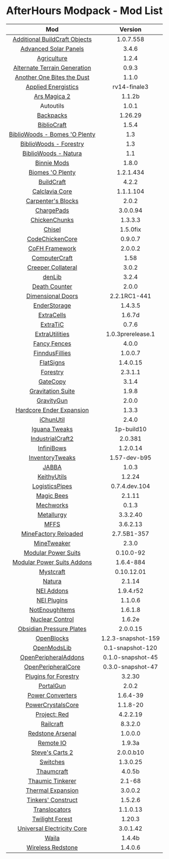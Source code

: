 # AfterHours Modpack - Mod List

| **Mod** | **Version** |
|:-------:|:-----------:|
| [Additional BuildCraft Objects](http://www.minecraftforum.net/topic/682821-) | 1.0.7.558 |
| [Advanced Solar Panels](http://forum.industrial-craft.net/index.php?page=Thread&threadID=3291) | 3.4.6 |
| [Agriculture](http://www.minecraftforum.net/topic/1961353-) | 1.2.4 |
| [Alternate Terrain Generation](http://www.minecraftforum.net/topic/1932156-) | 0.9.3 |
| [Another One Bites the Dust](http://www.minecraftforum.net/topic/2319703-) | 1.1.0 |
| [Applied Energistics](http://ae-mod.info/) | rv14-finale3 |
| [Ars Magica 2](http://www.minecraftforum.net/topic/2028696-) | 1.1.2b |
| Autoutils | 1.0.1 |
| [Backpacks](http://www.minecraftforum.net/topic/1492661-) | 1.26.29 |
| [BiblioCraft](http://www.bibliocraftmod.com/) | 1.5.4 |
| [BiblioWoods - Bomes 'O Plenty](http://www.bibliocraftmod.com/?page_id=50#bibliowoods) | 1.3 |
| [BiblioWoods - Forestry](http://www.bibliocraftmod.com/?page_id=50#bibliowoods) | 1.3 |
| [BiblioWoods - Natura](http://www.bibliocraftmod.com/?page_id=50#bibliowoods) | 1.1 |
| [Binnie Mods](http://extrabees.giffmemana.com/) | 1.8.0 |
| [Biomes 'O Plenty](http://www.minecraftforge.net/forum/index.php/topic,13244.0.html) | 1.2.1.434 |
| [BuildCraft](http://www.mod-buildcraft.com/) | 4.2.2 |
| [Calclavia Core](http://universalelectricity.com/calclavia-core/) | 1.1.1.104 |
| [Carpenter's Blocks](http://www.minecraftforum.net/topic/1790919-) | 2.0.2 |
| [ChargePads](http://forum.feed-the-beast.com/threads/myrathis-mod-compendium.18505/) | 3.0.0.94 |
| [ChickenChunks](http://www.minecraftforum.net/topic/909223-) | 1.3.3.3 |
| [Chisel](http://www.minecraftforum.net/topic/1749374-) | 1.5.0fix |
| [CodeChickenCore](http://www.minecraftforum.net/topic/909223-) | 0.9.0.7 |
| [CoFH Framework](http://teamcofh.com/) | 2.0.0.2 |
| [ComputerCraft](http://www.computercraft.info/) | 1.58 |
| [Creeper Collateral](http://denoflionsx.info/) | 3.0.2 |
| [denLib](http://denoflionsx.info/) | 3.2.4
| [Death Counter](http://ichun.us/mods/death-counter/) | 2.0.0 |
| [Dimensional Doors](http://www.minecraftforum.net/topic/1650007-) | 2.2.1RC1-441 |
| [EnderStorage](http://www.minecraftforum.net/topic/909223-) | 1.4.3.5 |
| [ExtraCells](http://www.minecraftforum.net/topic/1801643-) | 1.6.7d |
| [ExtraTiC](http://www.minecraftforum.net/topic/1985397-) | 0.7.6 |
| [ExtraUtilities](http://www.minecraftforum.net/topic/1776056-) | 1.0.3prerelease.1 |
| [Fancy Fences](http://www.minecraftforum.net/topic/1298016-) | 4.0.0 |
| [FinndusFillies](http://forum.feed-the-beast.com/threads/myrathis-mod-compendium.18505/) | 1.0.0.7 |
| [FlatSigns](http://forum.feed-the-beast.com/threads/myrathis-mod-compendium.18505/) | 1.4.0.15 |
| [Forestry](http://forestry.sengir.net/) | 2.3.1.1 |
| [GateCopy](http://denoflionsx.info/) | 3.1.4 |
| [Gravitation Suite](http://forum.industrial-craft.net/index.php?page=Thread&threadID=6915) | 1.9.8  |
| [GravityGun](http://ichun.us/mods/gravity-gun/) | 2.0.0 |
| [Hardcore Ender Expansion](http://www.minecraftforum.net/topic/1066990-) | 1.3.3 |
| [iChunUtil](http://ichun.us/mods/ichun-util/) | 2.4.0 |
| [Iguana Tweaks](http://www.minecraftforum.net/topic/1953828-) | 1p-build10 |
| [IndustrialCraft2](http://www.industrial-craft.net/) | 2.0.381 |
| [InfiniBows](http://forum.feed-the-beast.com/threads/myrathis-mod-compendium.18505/) | 1.2.0.14 |
| [InventoryTweaks](http://www.minecraftforum.net/topic/1720872-) | 1.57-dev-b95 |
| [JABBA](http://www.minecraftforum.net/topic/2182366-) | 1.0.3 |
| [KeithyUtils](http://www.curse.com/mc-mods/minecraft/keithyutils) | 1.2.24 |
| [LogisticsPipes](https://github.com/RS485/LogisticsPipes/) | 0.7.4.dev.104 |
| [Magic Bees](http://forestry.sengir.net/forum/viewtopic.php?id=17) | 2.1.11 |
| [Mechworks](http://www.minecraftforum.net/topic/1659892-) | 0.1.3 |
| [Metallurgy](http://www.minecraftforum.net/topic/744918-) | 3.3.2.40 |
| [MFFS](http://calclavia.com/mffs/) | 3.6.2.13 |
| [MineFactory Reloaded](http://www.minecraftforum.net/topic/2016680-) | 2.7.5B1-357 |
| [MineTweaker](http://www.minecraftforum.net/topic/1886008-) | 2.3.0 |
| [Modular Power Suits](http://machinemuse.net/) | 0.10.0-92 |
| [Modular Power Suits Addons](http://www.minecraftforum.net/topic/2287651-) | 1.6.4-884 |
| [Mystcraft](http://binarymage.com/) | 0.10.12.01 |
| [Natura](http://www.minecraftforum.net/topic/1753754-) | 2.1.14 |
| [NEI Addons](http://www.minecraftforum.net/topic/1803460-) | 1.9.4.r52 |
| [NEI Plugins](https://bitbucket.org/mistaqur/nei_plugins/wiki/Home) | 1.1.0.6 |
| [NotEnoughItems](http://www.minecraftforum.net/topic/909223-) | 1.6.1.8 |
| [Nuclear Control](http://forum.industrial-craft.net/index.php?page=Thread&threadID=5915) | 1.6.2e |
| [Obsidian Pressure Plates](http://forum.feed-the-beast.com/threads/myrathis-mod-compendium.18505/) | 2.0.0.15 |
| [OpenBlocks](http://www.minecraftforum.net/topic/1941514-) | 1.2.3-snapshot-159 |
| [OpenModsLib](http://www.openperipheral.info) | 0.1-snapshot-120 |
| [OpenPeripheralAddons](http://www.openperipheral.info) | 0.1.0-snapshot-45 |
| [OpenPeripheralCore](http://www.openperipheral.info) | 0.3.0-snapshot-47 |
| [Plugins for Forestry](http://denoflionsx.info/) | 3.2.30 |
| [PortalGun](http://ichun.us/mods/portalgun/) | 2.0.2 |
| [Power Converters](http://www.minecraftforum.net/topic/1695968-) | 1.6.4-39
| [PowerCrystalsCore](http://www.minecraftforum.net/topic/2016680-) | 1.1.8-20 |
| [Project: Red](http://projectredwiki.com/) | 4.2.2.19 |
| [Railcraft](http://www.railcraft.info/) | 8.3.2.0 |
| [Redstone Arsenal](http://teamcofh.com/) | 1.0.0.0 |
| [Remote IO](http://www.minecraftforum.net/topic/2038242-) | 1.9.3a |
| [Steve's Carts 2](http://stevescarts2.wikispaces.com/) | 2.0.0.b10 |
| [Switches](http://forum.feed-the-beast.com/threads/myrathis-mod-compendium.18505/) | 1.3.0.25 |
| [Thaumcraft](http://www.minecraftforum.net/topic/2011841-) | 4.0.5b |
| [Thaumic Tinkerer](http://www.minecraftforum.net/topic/1813058-) | 2.1-68 |
| [Thermal Expansion](http://teamcofh.com/) | 3.0.0.2 |
| [Tinkers' Construct](http://www.minecraftforum.net/topic/1659892-) | 1.5.2.6 |
| [Translocators](http://www.minecraftforum.net/topic/909223-) | 1.1.0.13 |
| [Twilight Forest](http://www.minecraftforum.net/topic/561673-) | 1.20.3 |
| [Universal Electricity Core](http://universalelectricity.com/) | 3.0.1.42 |
| [Waila](http://www.minecraftforum.net/topic/1846244-) | 1.4.4b |
| [Wireless Redstone](http://www.minecraftforum.net/topic/909223-) | 1.4.0.6 |
